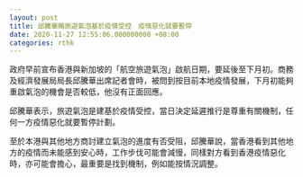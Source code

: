 ```yaml
---
layout: post
title: 邱騰華稱旅遊氣泡基於疫情受控　疫情惡化就要暫停
date: 2020-11-27 12:55:06.000000000 +08:00
categories: rthk
---
```


政府早前宣布香港與新加坡的「航空旅遊氣泡」啟航日期，要延後至下月初。商務及經濟發展局局長邱騰華出席記者會時，被問到按目前本地疫情發展，下月初能夠重啟氣泡的機會是否較低，他沒有正面回應。

邱騰華表示，旅遊氣泡是建基於疫情受控，當日決定延遲推行是尊重有關機制，任何一方疫情惡化就要暫停計劃。

至於本港與其他地方商討建立氣泡的進度有否受阻，邱騰華說，當香港看到其他地方的疫情而未能感到安心時，工作步伐可能會減慢，同樣對方看到香港疫情惡化時，亦可能會擔心，最重要是找到機制，例如能按情況調整。
